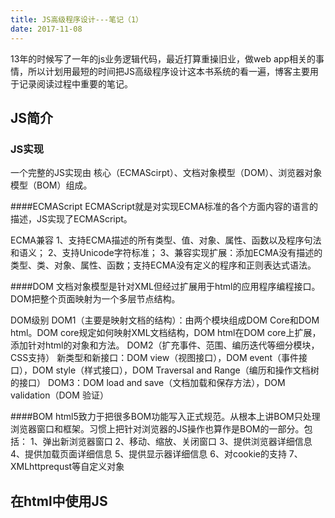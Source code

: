 ```yaml
---
title: JS高级程序设计---笔记（1）
date: 2017-11-08
---
```

13年的时候写了一年的js业务逻辑代码，最近打算重操旧业，做web app相关的事情，所以计划用最短的时间把JS高级程序设计这本书系统的看一遍，博客主要用于记录阅读过程中重要的笔记。
## JS简介

### JS实现
一个完整的JS实现由 核心（ECMAScirpt）、文档对象模型（DOM）、浏览器对象模型（BOM）组成。

####ECMAScript
ECMAScript就是对实现ECMA标准的各个方面内容的语言的描述，JS实现了ECMAScript。

ECMA兼容
1、支持ECMA描述的所有类型、值、对象、属性、函数以及程序句法和语义；
2、支持Unicode字符标准；
3、兼容实现扩展：添加ECMA没有描述的类型、类、对象、属性、函数；支持ECMA没有定义的程序和正则表达式语法。

####DOM
文档对象模型是针对XML但经过扩展用于html的应用程序编程接口。DOM把整个页面映射为一个多层节点结构。

DOM级别
DOM1（主要是映射文档的结构）：由两个模块组成DOM Core和DOM html。DOM core规定如何映射XML文档结构，DOM html在DOM core上扩展，添加针对html的对象和方法。
DOM2（扩充事件、范围、编历迭代等细分模块，CSS支持）
新类型和新接口：DOM view（视图接口），DOM event（事件接口），DOM style（样式接口），DOM Traversal and Range（编历和操作文档树的接口）
DOM3：DOM load and save（文档加载和保存方法），DOM validation（DOM 验证）

####BOM
html5致力于把很多BOM功能写入正式规范。从根本上讲BOM只处理浏览器窗口和框架。习惯上把针对浏览器的JS操作也算作是BOM的一部分。包括：
1、弹出新浏览器窗口
2、移动、缩放、关闭窗口
3、提供浏览器详细信息
4、提供加载页面详细信息
5、提供显示器详细信息
6、对cookie的支持
7、XMLhttprequst等自定义对象

## 在html中使用JS
### <script>元素


转载请注明: http://jhyan.me/2017/08/19/OVS源码函数栈/
